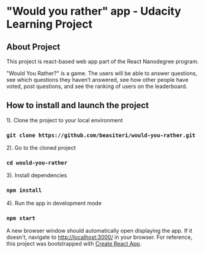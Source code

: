 # "Would you rather" app - Udacity Learning Project

## About Project

This project is react-based web app part of the React Nanodegree program.

"Would You Rather?" is a game. The users will be able to answer questions, see which questions they haven’t answered, see how other people have voted, post questions, and see the ranking of users on the leaderboard.

## How to install and launch the project
1). Clone the project to your local environment
### `git clone https://github.com/beasiteri/would-you-rather.git`

2). Go to the cloned project
### `cd would-you-rather`

3). Install dependencies
### `npm install`

4). Run the app in development mode
### `npm start`

A new browser window should automatically open displaying the app.  If it doesn't, navigate to [http://localhost:3000/](http://localhost:3000/) in your browser.
For reference, this project was bootstrapped with [Create React App](https://github.com/facebook/create-react-app).
